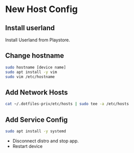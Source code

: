 # New Host Config

## Install userland

Install Userland from Playstore.

## Change hostname

```bash
sudo hostname [device name]
sudo apt install -y vim
sudo vim /etc/hostname 
```

## Add Network Hosts

```bash
cat ~/.dotfiles-priv/etc/hosts | sudo tee -a /etc/hosts
```

## Add Service Config

```bash
sudo apt install -y systemd
```

- Disconnect distro and stop app.
- Restart device
